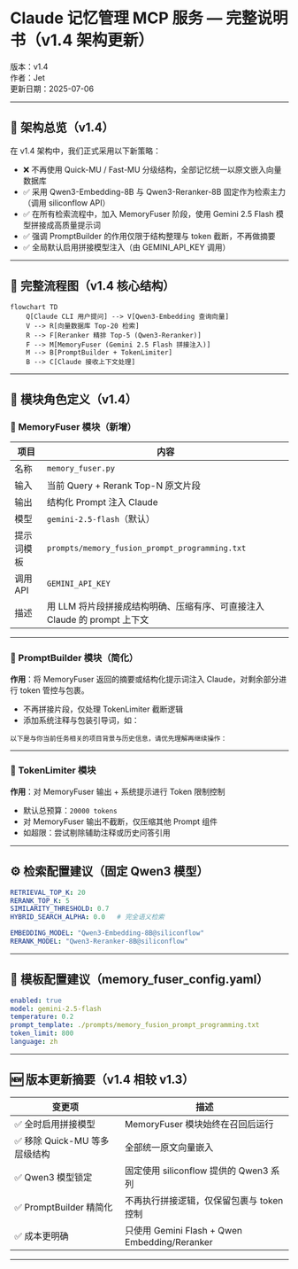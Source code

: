 
# Claude 记忆管理 MCP 服务 — 完整说明书（v1.4 架构更新）  
版本：v1.4  
作者：Jet  
更新日期：2025-07-06  

---

## 📘 架构总览（v1.4）

在 v1.4 架构中，我们正式采用以下新策略：

- ❌ 不再使用 Quick-MU / Fast-MU 分级结构，全部记忆统一以原文嵌入向量数据库
- ✅ 采用 Qwen3-Embedding-8B 与 Qwen3-Reranker-8B 固定作为检索主力（调用 siliconflow API）
- ✅ 在所有检索流程中，加入 MemoryFuser 阶段，使用 Gemini 2.5 Flash 模型拼接成高质量提示词
- ✅ 强调 PromptBuilder 的作用仅限于结构整理与 token 截断，不再做摘要
- ✅ 全局默认启用拼接模型注入（由 GEMINI_API_KEY 调用）

---

## 📐 完整流程图（v1.4 核心结构）

```mermaid
flowchart TD
    Q[Claude CLI 用户提问] --> V[Qwen3-Embedding 查询向量]
    V --> R[向量数据库 Top-20 检索]
    R --> F[Reranker 精排 Top-5 (Qwen3-Reranker)]
    F --> M[MemoryFuser (Gemini 2.5 Flash 拼接注入)]
    M --> B[PromptBuilder + TokenLimiter]
    B --> C[Claude 接收上下文处理]
```

---

## 🔧 模块角色定义（v1.4）

### 🧱 MemoryFuser 模块（新增）

| 项目 | 内容 |
|------|------|
| 名称 | `memory_fuser.py` |
| 输入 | 当前 Query + Rerank Top-N 原文片段 |
| 输出 | 结构化 Prompt 注入 Claude |
| 模型 | `gemini-2.5-flash`（默认） |
| 提示词模板 | `prompts/memory_fusion_prompt_programming.txt` |
| 调用 API | `GEMINI_API_KEY` |
| 描述 | 用 LLM 将片段拼接成结构明确、压缩有序、可直接注入 Claude 的 prompt 上下文 |

---

### 📍 PromptBuilder 模块（简化）

**作用**：将 MemoryFuser 返回的摘要或结构化提示词注入 Claude，对剩余部分进行 token 管控与包裹。

- 不再拼接片段，仅处理 TokenLimiter 截断逻辑
- 添加系统注释与包装引导词，如：

```
以下是与你当前任务相关的项目背景与历史信息，请优先理解再继续操作：
```

---

### 📍 TokenLimiter 模块

**作用**：对 MemoryFuser 输出 + 系统提示进行 Token 限制控制

- 默认总预算：`20000 tokens`
- 对 MemoryFuser 输出不截断，仅压缩其他 Prompt 组件
- 如超限：尝试剔除辅助注释或历史问答引用

---

## ⚙️ 检索配置建议（固定 Qwen3 模型）

```yaml
RETRIEVAL_TOP_K: 20
RERANK_TOP_K: 5
SIMILARITY_THRESHOLD: 0.7
HYBRID_SEARCH_ALPHA: 0.0   # 完全语义检索

EMBEDDING_MODEL: "Qwen3-Embedding-8B@siliconflow"
RERANK_MODEL: "Qwen3-Reranker-8B@siliconflow"
```

---

## 📎 模板配置建议（memory_fuser_config.yaml）

```yaml
enabled: true
model: gemini-2.5-flash
temperature: 0.2
prompt_template: ./prompts/memory_fusion_prompt_programming.txt
token_limit: 800
language: zh
```

---

## 🆕 版本更新摘要（v1.4 相较 v1.3）

| 变更项 | 描述 |
|--------|------|
| ✅ 全时启用拼接模型 | MemoryFuser 模块始终在召回后运行 |
| ✅ 移除 Quick-MU 等多层级结构 | 全部统一原文向量嵌入 |
| ✅ Qwen3 模型锁定 | 固定使用 siliconflow 提供的 Qwen3 系列 |
| ✅ PromptBuilder 精简化 | 不再执行拼接逻辑，仅保留包裹与 token 控制 |
| ✅ 成本更明确 | 只使用 Gemini Flash + Qwen Embedding/Reranker

---
